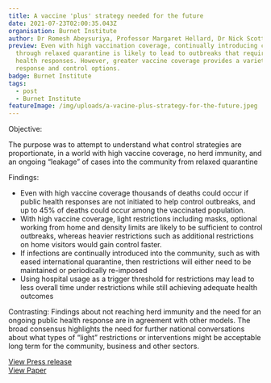 ```yaml
---
title: A vaccine 'plus' strategy needed for the future
date: 2021-07-23T02:00:35.043Z
organisation: Burnet Institute
author: Dr Romesh Abeysuriya, Professor Margaret Hellard, Dr Nick Scott
preview: Even with high vaccination coverage, continually introducing cases
  through relaxed quarantine is likely to lead to outbreaks that require public
  health responses. However, greater vaccine coverage provides a variety of
  response and control options.
badge: Burnet Institute
tags:
  - post
  - Burnet Institute
featureImage: /img/uploads/a-vacine-plus-strategy-for-the-future.jpeg
---
```

Objective: 

The purpose was to attempt to understand what control strategies are proportionate, in a world with high vaccine coverage, no herd immunity, and an ongoing “leakage” of cases into the community from relaxed quarantine

Findings: 

* Even with high vaccine coverage thousands of deaths could occur if public health responses are not initiated to help control outbreaks, and up to 45% of deaths could occur among the vaccinated population.
* With high vaccine coverage, light restrictions including masks, optional working from home and density limits are likely to be sufficient to control outbreaks, whereas heavier restrictions such as additional restrictions on home visitors would gain control faster.
* If infections are continually introduced into the community, such as with eased international quarantine, then restrictions will either need to be maintained or periodically re-imposed
* Using hospital usage as a trigger threshold for restrictions may lead to less overall time under restrictions while still achieving adequate health outcomes

Contrasting: 
Findings about not reaching herd immunity and the need for an ongoing public health response are in agreement with other models. The broad consensus highlights the need for further national conversations about what types of “light” restrictions or interventions might be acceptable long term for the community, business and other sectors.

<a href="https://burnet.edu.au/news/1477_burnet_modelling_shows_covid_exit_needs_vaccines_and_public_health_controls" target="_blank">View Press release</a> <br>
<a href="https://burnet.edu.au/system/asset/file/4835/Burnet_Institute_Long-term_COVID-19_control_requires_a_combination_of_high_vaccination_and_intermittent_control_measures.pdf" target="_blank">View Paper</a>